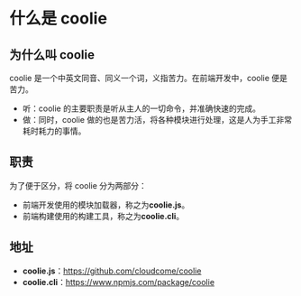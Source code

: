# 什么是 coolie

## 为什么叫 coolie
coolie 是一个中英文同音、同义一个词，义指苦力。在前端开发中，coolie 便是苦力。

- 听：coolie 的主要职责是听从主人的一切命令，并准确快速的完成。
- 做：同时，coolie 做的也是苦力活，将各种模块进行处理，这是人为手工非常耗时耗力的事情。


## 职责
为了便于区分，将 coolie 分为两部分：

- 前端开发使用的模块加载器，称之为**coolie.js**。
- 前端构建使用的构建工具，称之为**coolie.cli**。


## 地址
- **coolie.js**：<https://github.com/cloudcome/coolie>
- **coolie.cli**：<https://www.npmjs.com/package/coolie>